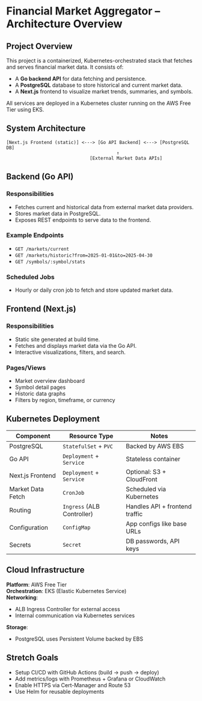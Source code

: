 # Financial Market Aggregator – Architecture Overview

## Project Overview

This project is a containerized, Kubernetes-orchestrated stack that fetches and serves financial market data. It consists of:

- A **Go backend API** for data fetching and persistence.
- A **PostgreSQL** database to store historical and current market data.
- A **Next.js** frontend to visualize market trends, summaries, and symbols.

All services are deployed in a Kubernetes cluster running on the AWS Free Tier using EKS.

## System Architecture

```
[Next.js Frontend (static)] <---> [Go API Backend] <---> [PostgreSQL DB]
                                         ↑
                               [External Market Data APIs]
```

## Backend (Go API)

### Responsibilities
- Fetches current and historical data from external market data providers.
- Stores market data in PostgreSQL.
- Exposes REST endpoints to serve data to the frontend.

### Example Endpoints
- `GET /markets/current`
- `GET /markets/historic?from=2025-01-01&to=2025-04-30`
- `GET /symbols/:symbol/stats`

### Scheduled Jobs
- Hourly or daily cron job to fetch and store updated market data.

## Frontend (Next.js)

### Responsibilities
- Static site generated at build time.
- Fetches and displays market data via the Go API.
- Interactive visualizations, filters, and search.

### Pages/Views
- Market overview dashboard
- Symbol detail pages
- Historic data graphs
- Filters by region, timeframe, or currency

## Kubernetes Deployment

| Component         | Resource Type             | Notes                          |
|------------------|---------------------------|---------------------------------|
| PostgreSQL        | `StatefulSet` + `PVC`     | Backed by AWS EBS               |
| Go API            | `Deployment` + `Service`  | Stateless container             |
| Next.js Frontend  | `Deployment` + `Service`  | Optional: S3 + CloudFront       |
| Market Data Fetch | `CronJob`                 | Scheduled via Kubernetes        |
| Routing           | `Ingress` (ALB Controller)| Handles API + frontend traffic  |
| Configuration     | `ConfigMap`               | App configs like base URLs      |
| Secrets           | `Secret`                  | DB passwords, API keys          |

## Cloud Infrastructure

**Platform**: AWS Free Tier  
**Orchestration**: EKS (Elastic Kubernetes Service)  
**Networking**:
- ALB Ingress Controller for external access
- Internal communication via Kubernetes services

**Storage**:
- PostgreSQL uses Persistent Volume backed by EBS

## Stretch Goals

- Setup CI/CD with GitHub Actions (build → push → deploy)
- Add metrics/logs with Prometheus + Grafana or CloudWatch
- Enable HTTPS via Cert-Manager and Route 53
- Use Helm for reusable deployments
